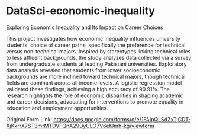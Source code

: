 # DataSci-economic-inequality
Exploring Economic Inequality and Its Impact on Career Choices

This project investigates how economic inequality influences university students' choice of career paths, specifically the preference for technical versus non-technical majors. Inspired by stereotypes linking technical roles to less affluent backgrounds, the study analyzes data collected via a survey from undergraduate students at leading Pakistani universities. Exploratory data analysis revealed that students from lower socioeconomic backgrounds are more inclined toward technical majors, though technical fields are dominant across all income levels. A logistic regression model validated these findings, achieving a high accuracy of 90.91%. The research highlights the role of economic disparities in shaping academic and career decisions, advocating for interventions to promote equality in education and employment opportunities.

Original Form Link: https://docs.google.com/forms/d/e/1FAIpQLSdZxTjGDT-XjKxrrX7ST3mrMTDVFQnA29DyULO7V6efJmh-kg/viewform

